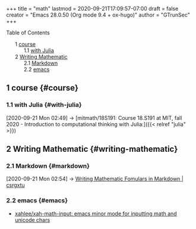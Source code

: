 +++
title = "math"
lastmod = 2020-09-21T17:09:57-07:00
draft = false
creator = "Emacs 28.0.50 (Org mode 9.4 + ox-hugo)"
author = "GTrunSec"
+++

<style>
  .ox-hugo-toc ul {
    list-style: none;
  }
</style>
<div class="ox-hugo-toc toc">
<div></div>

<div class="heading">Table of Contents</div>

- <span class="section-num">1</span> [course](#course)
    - <span class="section-num">1.1</span> [with Julia](#with-julia)
- <span class="section-num">2</span> [Writing Mathematic](#writing-mathematic)
    - <span class="section-num">2.1</span> [Markdown](#markdown)
    - <span class="section-num">2.2</span> [emacs](#emacs)

</div>
<!--endtoc-->



## <span class="section-num">1</span> course {#course}


### <span class="section-num">1.1</span> with Julia {#with-julia}

<span class="timestamp-wrapper"><span class="timestamp">[2020-09-21 Mon 02:49] </span></span> -> [mitmath/18S191: Course 18.S191 at MIT, fall 2020 - Introduction to computational thinking with Julia:]({{< relref "julia" >}})


## <span class="section-num">2</span> Writing Mathematic {#writing-mathematic}


### <span class="section-num">2.1</span> Markdown {#markdown}

<span class="timestamp-wrapper"><span class="timestamp">[2020-09-21 Mon 02:54] </span></span> -> [Writing Mathematic Fomulars in Markdown | csrgxtu](latex.md)


### <span class="section-num">2.2</span> emacs {#emacs}

-   [xahlee/xah-math-input: emacs minor mode for inputting math and unicode chars](https://github.com/xahlee/xah-math-input)
